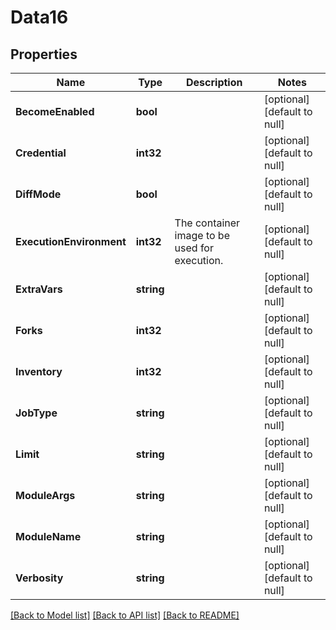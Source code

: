 # Data16

## Properties
Name | Type | Description | Notes
------------ | ------------- | ------------- | -------------
**BecomeEnabled** | **bool** |  | [optional] [default to null]
**Credential** | **int32** |  | [optional] [default to null]
**DiffMode** | **bool** |  | [optional] [default to null]
**ExecutionEnvironment** | **int32** | The container image to be used for execution. | [optional] [default to null]
**ExtraVars** | **string** |  | [optional] [default to null]
**Forks** | **int32** |  | [optional] [default to null]
**Inventory** | **int32** |  | [optional] [default to null]
**JobType** | **string** |  | [optional] [default to null]
**Limit** | **string** |  | [optional] [default to null]
**ModuleArgs** | **string** |  | [optional] [default to null]
**ModuleName** | **string** |  | [optional] [default to null]
**Verbosity** | **string** |  | [optional] [default to null]

[[Back to Model list]](../README.md#documentation-for-models) [[Back to API list]](../README.md#documentation-for-api-endpoints) [[Back to README]](../README.md)


